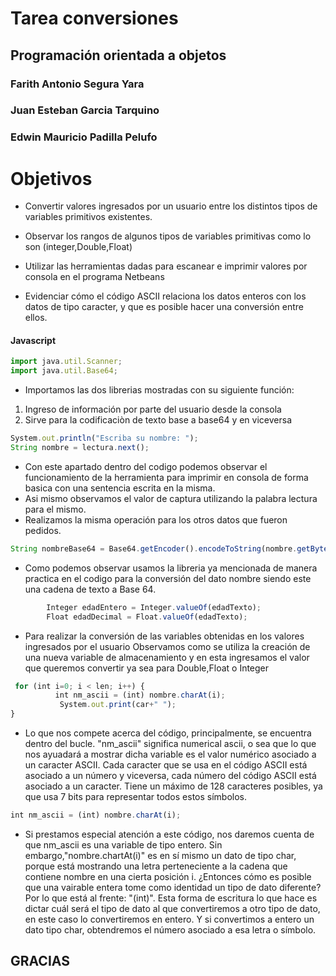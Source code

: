 # Tarea conversiones
## Programación orientada a objetos
### Farith Antonio Segura Yara
### Juan Esteban Garcia Tarquino
### Edwin Mauricio Padilla Pelufo

# Objetivos

- Convertir valores ingresados por un usuario entre los distintos tipos de variables primitivos existentes.

- Observar los rangos de algunos tipos de variables primitivas como lo son (integer,Double,Float)

- Utilizar las herramientas dadas para escanear e imprimir valores por consola en el programa Netbeans

- Evidenciar cómo el código ASCII relaciona los datos enteros con los datos de tipo caracter, y que es posible hacer una conversión entre ellos. 

#### Javascript

```javascript
import java.util.Scanner;
import java.util.Base64;
```
- Importamos las dos librerias mostradas con su siguiente función:
1) Ingreso de información por parte del usuario desde la consola
2) Sirve para la codificaciòn de texto base a base64 y en viceversa

```javascript
System.out.println("Escriba su nombre: ");
String nombre = lectura.next(); 
```
- Con este apartado dentro del codigo podemos observar el funcionamiento de la herramienta para imprimir en consola de forma basica con una sentencia escrita en la misma.
- Asi mismo observamos el valor de captura utilizando la palabra lectura para el mismo.
- Realizamos la misma operación para los otros datos que fueron pedidos.

```javascript
String nombreBase64 = Base64.getEncoder().encodeToString(nombre.getBytes());
```
- Como podemos observar usamos la libreria ya mencionada de manera practica en el codigo para la conversión del dato nombre siendo este una cadena de texto a Base 64.
```javascript
        Integer edadEntero = Integer.valueOf(edadTexto);
        Float edadDecimal = Float.valueOf(edadTexto);
```
- Para realizar la conversión de las variables obtenidas en los valores ingresados por el usuario Observamos como se utiliza la creación de una nueva variable de almacenamiento y en esta ingresamos el valor que queremos convertir ya sea para Double,Float o Integer

```javascript
 for (int i=0; i < len; i++) {
          int nm_ascii = (int) nombre.charAt(i);
           System.out.print(car+" ");
}
```
- Lo que nos compete acerca del código, principalmente, se encuentra dentro del bucle. "nm_ascii" significa numerical ascii, o sea que lo que nos ayuadará a mostrar dicha variable es el valor numérico asociado a un caracter ASCII. Cada caracter que se usa en el código ASCII está asociado a un número y viceversa, cada número del código ASCII está asociado a un caracter. Tiene un máximo de 128 caracteres posibles, ya que usa 7 bits para representar todos estos símbolos.

```javascript
int nm_ascii = (int) nombre.charAt(i);
```
- Si prestamos especial atención a este código, nos daremos cuenta de que nm_ascii es una variable de tipo entero. Sin embargo,"nombre.chartAt(i)" es en sí mismo un dato de tipo char, porque está mostrando una letra perteneciente a la cadena que contiene nombre en una cierta posición i. ¿Entonces cómo es posible que una vairable entera tome como identidad un tipo de dato diferente? Por lo que está al frente: "(int)". Esta forma de escritura lo que hace es dictar cuál será el tipo de dato al que convertiremos a otro tipo de dato, en este caso lo convertiremos en entero. Y si convertimos a entero un dato tipo char, obtendremos el número asociado a esa letra o símbolo.  


## GRACIAS
